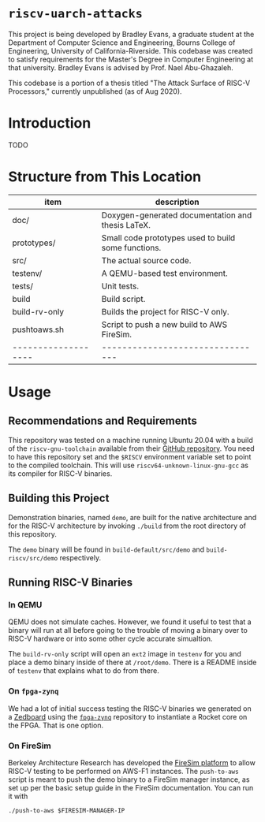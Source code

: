 # `riscv-uarch-attacks`

This project is being developed by Bradley Evans, a graduate student
at the Department of Computer Science and Engineering, Bourns College
of Engineering, University of California-Riverside. This codebase was
created to satisfy requirements for the Master's Degree in Computer
Engineering at that university. Bradley Evans is advised by Prof.
Nael Abu-Ghazaleh.

This codebase is a portion of a thesis titled "The Attack Surface of
RISC-V Processors," currently unpublished (as of Aug 2020).

# Introduction

TODO

# Structure from This Location

| item              | description                    |
|-------------------|--------------------------------|
| doc/              | Doxygen-generated documentation and thesis LaTeX. |
| prototypes/       | Small code prototypes used to build some functions. |
| src/              | The actual source code. |
| testenv/          | A QEMU-based test environment. |
| tests/            | Unit tests. |
| build             | Build script. |
| build-rv-only     | Builds the project for RISC-V only. |
| pushtoaws.sh      | Script to push a new build to AWS FireSim. |
|-------------------|--------------------------------|

# Usage

## Recommendations and Requirements

This repository was tested on a machine running Ubuntu 20.04 with a build of
the `riscv-gnu-toolchain` available from their 
[GitHub repository](https://github.com/riscv/riscv-gnu-toolchain). You need to
have this repository set and the `$RISCV` environment variable set to point to
the compiled toolchain. This will use `riscv64-unknown-linux-gnu-gcc` as its
compiler for RISC-V binaries.

## Building this Project

Demonstration binaries, named `demo`, are built for the native architecture
and for the RISC-V architecture by invoking `./build` from the root directory
of this repository.

The `demo` binary will be found in `build-default/src/demo` and 
`build-riscv/src/demo` respectively.

## Running RISC-V Binaries

### In QEMU

QEMU does not simulate caches. However, we found it useful to test that a
binary will run at all before going to the trouble of moving a binary over to
RISC-V hardware or into some other cycle accurate simualtion.

The `build-rv-only` script will open an `ext2` image in `testenv` for you and
place a demo binary inside of there at `/root/demo`. There is a README inside
of `testenv` that explains what to do from there.

### On `fpga-zynq`

We had a lot of initial success testing the RISC-V binaries we generated on a
[Zedboard](http://zedboard.org/product/zedboard) using the 
[`fpga-zynq`](https://github.com/ucb-bar/fpga-zynq) repository to instantiate a
Rocket core on the FPGA. That is one option.

### On FireSim

Berkeley Architecture Research has developed the 
[FireSim platform](https://docs.fires.im/en/latest/#) to allow RISC-V
testing to be performed on AWS-F1 instances. The `push-to-aws` script is meant
to push the demo binary to a FireSim manager instance, as set up per the basic
setup guide in the FireSim documentation. You can run it with
```
./push-to-aws $FIRESIM-MANAGER-IP
```
